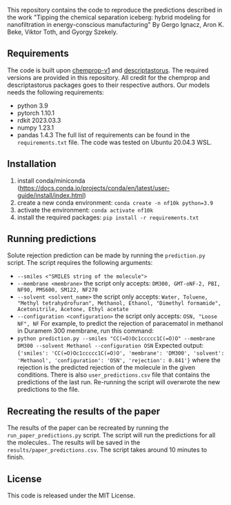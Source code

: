 This repository contains the code to reproduce the predictions described in the work "Tipping the chemical separation iceberg: hybrid modeling for nanofiltration in energy-conscious manufacturing" By Gergo Ignacz, Aron K. Beke, Viktor Toth, and Gyorgy Szekely. 

## Requirements
The code is built upon [chemprop-v1](https://github.com/chemprop/chemprop/blob/v1.7.1/README.md) and [descriptastorus](https://github.com/bp-kelley/descriptastorus). The required versions are provided in this repository. All credit for the chemprop and descriptastorus packages goes to their respective authors. Our models needs the following requirements:
- python 3.9
- pytorch 1.10.1
- rdkit 2023.03.3
- numpy 1.23.1
- pandas 1.4.3 
The full list of requirements can be found in the `requirements.txt` file. The code was tested on Ubuntu 20.04.3 WSL. 

## Installation
1) install conda/miniconda (https://docs.conda.io/projects/conda/en/latest/user-guide/install/index.html)
2) create a new conda environment: `conda create -n nf10k python=3.9`
3) activate the environment: `conda activate nf10k`
4) install the required packages: `pip install -r requirements.txt`

## Running predictions
Solute rejection prediction can be made by running the `prediction.py` script. The script requires the following arguments:
-    `--smiles <"SMILES string of the molecule">` 
-    `--membrane <membrane>` the script only accepts: `DM300, GMT-oNF-2, PBI, NF90, PMS600, SM122, NF270`
-    `--solvent <solvent_name>` the script only accepts: `Water, Toluene, "Methyl tetrahydrofuran", Methanol, Ethanol, "Dimethyl formamide", Acetonitrile, Acetone, Ethyl acetate`
-    `--configuration <configuration>` the script only accepts: `OSN, "Loose NF", NF`
For example, to predict the rejection of paracematol in methanol in Duramem 300 membrane, run this command: 
-   `python prediction.py --smiles "CC(=O)Oc1ccccc1C(=O)O" --membrane DM300 --solvent Methanol --configuration OSN`
Expected output: `{'smiles': 'CC(=O)Oc1ccccc1C(=O)O', 'membrane': 'DM300', 'solvent': 'Methanol', 'configuration': 'OSN', 'rejection': 0.841'}` where the rejection is the predicted rejection of the molecule in the given conditions. There is also `user_predictions.csv` file that contains the predictions of the last run. Re-running the script will overwrote the new predictions to the file.

## Recreating the results of the paper
The results of the paper can be recreated by running the `run_paper_predictions.py` script. The script will run the predictions for all the molecules.. The results will be saved in the `results/paper_predictions.csv`. The script takes around 10 minutes to finish.

## License
This code is released under the MIT License.